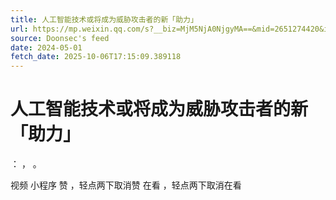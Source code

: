 ```yaml
---
title: 人工智能技术或将成为威胁攻击者的新「助力」
url: https://mp.weixin.qq.com/s?__biz=MjM5NjA0NjgyMA==&mid=2651274420&idx=3&sn=76615d647486743bfdad64ff7296c7a0
source: Doonsec's feed
date: 2024-05-01
fetch_date: 2025-10-06T17:15:09.389118
---
```


# 人工智能技术或将成为威胁攻击者的新「助力」

：
，
。

视频
小程序
赞
，轻点两下取消赞
在看
，轻点两下取消在看